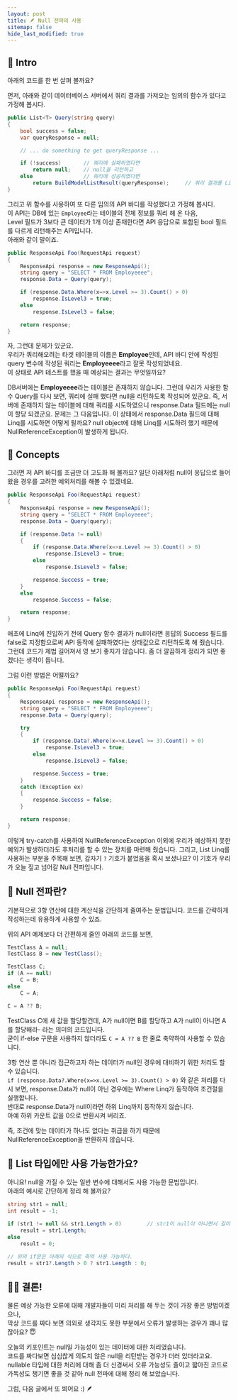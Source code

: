 ```yaml
---
layout: post
title: 🪶 Null 전파의 사용
sitemap: false
hide_last_modified: true
---
```

<!---->
## 📖 Intro
아래의 코드를 한 번 살펴 볼까요?

먼저, 아래와 같이 데이터베이스 서버에서 쿼리 결과를 가져오는 임의의 함수가 있다고 가정해 봅시다.

~~~csharp
public List<T> Query(string query)
{
    bool success = false;
    var queryResponse = null;

    // ... do something to get queryResponse ...

    if (!success)       // 쿼리에 실패하였다면
        return null;    // null을 리턴하고
    else                // 쿼리에 성공하였다면
        return BuildModelListResult(queryResponse);     // 쿼리 결과를 List로 응답
}
~~~

그리고 위 함수를 사용하여 또 다른 임의의 API 바디를 작성했다고 가정해 봅시다.<br/>
이 API는 DB에 있는 `Employee`라는 테이블의 전체 정보를 쿼리 해 온 다음,<br/>
Level 필드가 3보다 큰 데이터가 1개 이상 존재한다면 API 응답으로 포함된 bool 필드를 다르게 리턴해주는 API입니다.<br/>
아래와 같이 말이죠.

~~~csharp
public ResponseApi Foo(RequestApi request)
{
    ResponseApi response = new ResponseApi();
    string query = "SELECT * FROM Employeeee";
    response.Data = Query(query);

    if (response.Data.Where(x=>x.Level >= 3).Count() > 0)
        response.IsLevel3 = true;
    else
        response.IsLevel3 = false;

    return response;
}
~~~

자, 그런데 문제가 있군요.<br/>
우리가 쿼리해오려는 타겟 테이블의 이름은 <b>Employee</b>인데, API 바디 안에 작성된 query 변수에 작성된 쿼리는 <b>Employeeee</b>라고 잘못 작성되었네요.<br/>
이 상태로 API 테스트를 했을 때 예상되는 결과는 무엇일까요?<br/>

DB서버에는 <b>Employeeee</b>라는 테이블은 존재하지 않습니다.
그런데 우리가 사용한 함수 Query를 다시 보면, 쿼리에 실패 했다면 null을 리턴하도록 작성되어 있군요.
즉, 서버에 존재하지 않는 테이블에 대해 쿼리를 시도하였으니 response.Data 필드에는 null이 할당 되겠군요.
문제는 그 다음입니다.
이 상태에서 response.Data 필드에 대해 Linq를 시도하면 어떻게 될까요?
null object에 대해 Linq를 시도하려 했기 때문에 NullReferenceException이 발생하게 됩니다.

## 📖 Concepts
그러면 저 API 바디를 조금만 더 고도화 해 볼까요?
일단 아래처럼 null이 응답으로 들어왔을 경우를 고려한 예외처리를 해볼 수 있겠네요.

~~~csharp
public ResponseApi Foo(RequestApi request)
{
    ResponseApi response = new ResponseApi();
    string query = "SELECT * FROM Employeeee";
    response.Data = Query(query);

    if (response.Data != null)
    {
        if (response.Data.Where(x=>x.Level >= 3).Count() > 0)
            response.IsLevel3 = true;
        else
            response.IsLevel3 = false;

        response.Success = true;
    }
    else
        response.Success = false;

    return response;
}
~~~

애초에 Linq에 진입하기 전에 Query 함수 결과가 null이라면 응답의 Success 필드를 false로 지정함으로써 API 동작에 실패하였다는 상태값으로 리턴하도록 해 줬습니다.
그런데 코드가 제법 길어져서 영 보기 좋지가 않습니다. 좀 더 깔끔하게 정리가 되면 좋겠다는 생각이 듭니다.

그럼 이런 방법은 어떨까요?

~~~csharp
public ResponseApi Foo(RequestApi request)
{
    ResponseApi response = new ResponseApi();
    string query = "SELECT * FROM Employeeee";
    response.Data = Query(query);

    try
    {
        if (response.Data?.Where(x=>x.Level >= 3).Count() > 0)
            response.IsLevel3 = true;
        else
            response.IsLevel3 = false;

        response.Success = true;
    }
    catch (Exception ex)
    {
        response.Success = false;
    }

    return response;
}
~~~

이렇게 try-catch를 사용하여 NullReferenceException 이외에 우리가 예상하지 못한 예외가 발생하더라도 후처리를 할 수 있는 장치를 마련해 줬습니다.
그리고, List Linq를 사용하는 부분을 주목해 보면, 갑자기 `?` 기호가 붙었음을 혹시 보셨나요?
이 기호가 우리가 오늘 짚고 넘어갈 Null 전파입니다.

## 📖 Null 전파란?
기본적으로 3항 연산에 대한 계산식을 간단하게 줄여주는 문법입니다.
코드를 간략하게 작성하는데 유용하게 사용할 수 있죠.

위의 API 예제보다 더 간편하게 줄인 아래의 코드를 보면,
~~~csharp
TestClass A = null;
TestClass B = new TestClass();

TestClass C;
if (A == null)
    C = B;
else
    C = A;

C = A ?? B;
~~~

TestClass C에 새 값을 할당할건데, A가 null이면 B를 할당하고 A가 null이 아니면 A를 할당해라-
라는 의미의 코드입니다.<br/>
굳이 if-else 구문을 사용하지 않더라도 `C = A ?? B` 한 줄로 축약하여 사용할 수 있습니다.

3항 연산 뿐 아니라 접근하고자 하는 데이터가 null인 경우에 대비하기 위한 처리도 할 수 있습니다.<br/>
`if (response.Data?.Where(x=>x.Level >= 3).Count() > 0)` 와 같은 처리를 다시 보면,
response.Data가 null이 아닌 경우에는 Where Linq가 동작하여 조건절을 실행합니다.<br/>
반대로 response.Data가 null이라면 하위 Linq까지 동작하지 않습니다.<br/>
아예 하위 카운트 값을 0으로 반환시켜 버리죠.<br/>

즉, 조건에 맞는 데이터가 하나도 없다는 취급을 하기 때문에 NullReferenceException을 반환하지 않습니다.<br/>

## 📖 List 타입에만 사용 가능한가요?

아니요! null을 가질 수 있는 일반 변수에 대해서도 사용 가능한 문법입니다.<br/>
아래의 예시로 간단하게 정리 해 볼까요?

~~~csharp
string str1 = null;
int result = -1;

if (str1 != null && str1.Length > 0)        // str1이 null이 아니면서 길이가 0보다 큰가?
    result = str1.Length;
else
    result = 0;

// 위의 if문은 아래의 식으로 축약 사용 가능하다.
result = str1?.Length > 0 ? str1.Length : 0;
~~~

## 💁🏻 결론!

물론 예상 가능한 오류에 대해 개발자들이 미리 처리를 해 두는 것이 가장 좋은 방법이겠으나,<br/>
막상 코드를 짜다 보면 의외로 생각지도 못한 부분에서 오류가 발생하는 경우가 꽤나 많잖아요? 😇<br/>

오늘의 키포인트는 null일 가능성이 있는 데이터에 대한 처리였습니다.<br/>
코드를 짜다보면 심심찮게 의도치 않은 null을 리턴받는 경우가 더러 있더라고요.<br/>
nullable 타입에 대한 처리에 대해 좀 더 신경써서 오류 가능성도 줄이고 짧아진 코드로 가독성도 챙기면 좋을 것 같아 null 전파에 대해 정리 해 보았습니다.<br/>

그럼, 다음 글에서 또 뵈어요 :) 🪶